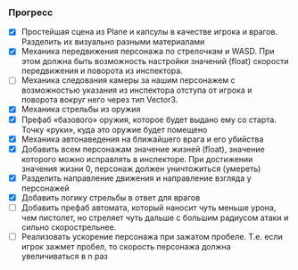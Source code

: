 ### Прогресс

- [x] Простейшая сцена из Plane и капсулы в качестве игрока и врагов. Разделить их визуально разными материалами
- [x] Механика передвижения персонажа по стрелочкам и WASD. При этом должна быть возможность настройки значений (float) скорости передвижения и поворота из инспектора.
- [ ] Механика следования камеры за нашим персонажем с возможностью указания из инспектора отступа от игрока и поворота вокруг него через тип Vector3.
- [x] Механика стрельбы из оружия
- [x] Префаб «базового» оружия, которое будет выдано ему со старта. Точку «руки», куда это оружие будет помещено
- [x] Механика автонаведения на ближайшего врага и его убийства
- [x] Добавить всем персонажам значение жизней (float), значение которого можно исправлять в инспекторе. При достижении значения жизни 0, персонаж должен уничтожиться (умереть)
- [x] Разделить направление движения и направление взгляда у персонажей
- [x] Добавить логику стрельбы в ответ для врагов
- [ ] Добавить префаб автомата, который наносит чуть меньше урона, чем пистолет, но стреляет чуть дальше с большим радиусом атаки и сильно скорострельнее.
- [ ] Реализовать ускорение персонажа при зажатом пробеле. Т.е. если игрок зажмет пробел, то скорость персонажа должна увеличиваться в n раз
